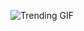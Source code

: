 
<!-- GIF_SECTION -->
![Trending GIF](https://media2.giphy.com/media/v1.Y2lkPThiYjIxNzcyazZ4OWR1bDFtdmlzeHVsNTBlM3AzeGljaTFxdXUxZzV1bnZnanFlMiZlcD12MV9naWZzX3NlYXJjaCZjdD1n/scZPhLqaVOM1qG4lT9/giphy.gif)
<!-- END_GIF_SECTION -->
